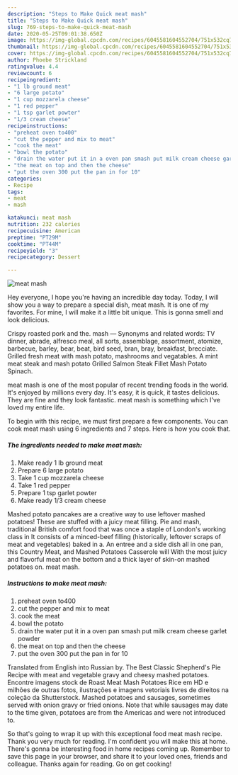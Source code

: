 ```yaml
---
description: "Steps to Make Quick meat mash"
title: "Steps to Make Quick meat mash"
slug: 769-steps-to-make-quick-meat-mash
date: 2020-05-25T09:01:38.650Z
image: https://img-global.cpcdn.com/recipes/6045581604552704/751x532cq70/meat-mash-recipe-main-photo.jpg
thumbnail: https://img-global.cpcdn.com/recipes/6045581604552704/751x532cq70/meat-mash-recipe-main-photo.jpg
cover: https://img-global.cpcdn.com/recipes/6045581604552704/751x532cq70/meat-mash-recipe-main-photo.jpg
author: Phoebe Strickland
ratingvalue: 4.4
reviewcount: 6
recipeingredient:
- "1 lb ground meat"
- "6 large potato"
- "1 cup mozzarela cheese"
- "1 red pepper"
- "1 tsp garlet powter"
- "1/3 cream cheese"
recipeinstructions:
- "preheat oven to400"
- "cut the pepper and mix to meat"
- "cook the meat"
- "bowl the potato"
- "drain the water put it in a oven pan smash put milk cream cheese garlet powder"
- "the meat on top and then the cheese"
- "put the oven 300 put the pan in for 10"
categories:
- Recipe
tags:
- meat
- mash

katakunci: meat mash 
nutrition: 232 calories
recipecuisine: American
preptime: "PT29M"
cooktime: "PT44M"
recipeyield: "3"
recipecategory: Dessert

---
```



![meat mash](https://img-global.cpcdn.com/recipes/6045581604552704/751x532cq70/meat-mash-recipe-main-photo.jpg)

Hey everyone, I hope you're having an incredible day today. Today, I will show you a way to prepare a special dish, meat mash. It is one of my favorites. For mine, I will make it a little bit unique. This is gonna smell and look delicious.

Crispy roasted pork and the. mash — Synonyms and related words: TV dinner, abrade, alfresco meal, all sorts, assemblage, assortment, atomize, barbecue, barley, bear, beat, bird seed, bran, bray, breakfast, brecciate. Grilled fresh meat with mash potato, mashrooms and vegatables. A mint meat steak and mash potato Grilled Salmon Steak Fillet Mash Potato Spinach.

meat mash is one of the most popular of recent trending foods in the world. It's enjoyed by millions every day. It's easy, it is quick, it tastes delicious. They are fine and they look fantastic. meat mash is something which I've loved my entire life.


To begin with this recipe, we must first prepare a few components. You can cook meat mash using 6 ingredients and 7 steps. Here is how you cook that.

<!--inarticleads1-->

##### The ingredients needed to make meat mash:

1. Make ready 1 lb ground meat
1. Prepare 6 large potato
1. Take 1 cup mozzarela cheese
1. Take 1 red pepper
1. Prepare 1 tsp garlet powter
1. Make ready 1/3 cream cheese


Mashed potato pancakes are a creative way to use leftover mashed potatoes! These are stuffed with a juicy meat filling. Pie and mash, traditional British comfort food that was once a staple of London&#39;s working class in It consists of a minced-beef filling (historically, leftover scraps of meat and vegetables) baked in a. An entree and a side dish all in one pan, this Country Meat, and Mashed Potatoes Casserole will With the most juicy and flavorful meat on the bottom and a thick layer of skin-on mashed potatoes on. meat mash. 

<!--inarticleads2-->

##### Instructions to make meat mash:

1. preheat oven to400
1. cut the pepper and mix to meat
1. cook the meat
1. bowl the potato
1. drain the water put it in a oven pan smash put milk cream cheese garlet powder
1. the meat on top and then the cheese
1. put the oven 300 put the pan in for 10


Translated from English into Russian by. The Best Classic Shepherd&#39;s Pie Recipe with meat and vegetable gravy and cheesy mashed potatoes. Encontre imagens stock de Roast Meat Mash Potatoes Rice em HD e milhões de outras fotos, ilustrações e imagens vetoriais livres de direitos na coleção da Shutterstock. Mashed potatoes and sausages, sometimes served with onion gravy or fried onions. Note that while sausages may date to the time given, potatoes are from the Americas and were not introduced to. 

So that's going to wrap it up with this exceptional food meat mash recipe. Thank you very much for reading. I'm confident you will make this at home. There's gonna be interesting food in home recipes coming up. Remember to save this page in your browser, and share it to your loved ones, friends and colleague. Thanks again for reading. Go on get cooking!

